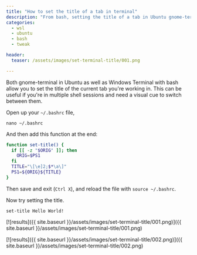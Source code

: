 ```yaml
---
title: "How to set the title of a tab in terminal"
description: "From bash, setting the title of a tab in Ubuntu gnome-terminal or in Windows Terminal"
categories: 
  - wsl
  - ubuntu
  - bash
  - tweak

header: 
  teaser: /assets/images/set-terminal-title/001.png

---
```


Both gnome-terminal in Ubuntu as well as Windows Terminal with bash allow you to set the title of the current tab you're working in.  This can be useful if you're in multiple shell sessions and need a visual cue to switch between them.  

Open up your `~/.bashrc` file, 

```
nano ~/.bashrc
```

And then add this function at the end:


```bash
function set-title() {
  if [[ -z "$ORIG" ]]; then
    ORIG=$PS1
  fi
  TITLE="\[\e]2;$*\a\]"
  PS1=${ORIG}${TITLE}
}
```

Then save and exit (`Ctrl X`), and reload the file with `source ~/.bashrc`. 

Now try setting the title. 

```
set-title Hello World!
```

[![results]({{ site.baseurl }}/assets/images/set-terminal-title/001.png)]({{ site.baseurl }}/assets/images/set-terminal-title/001.png)

[![results]({{ site.baseurl }}/assets/images/set-terminal-title/002.png)]({{ site.baseurl }}/assets/images/set-terminal-title/002.png)
